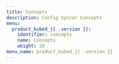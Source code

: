 ```yaml
---
title: Concepts
description: Config Syncer Concepts
menu:
  product_kubed_{{ .version }}:
    identifier: concepts
    name: Concepts
    weight: 20
menu_name: product_kubed_{{ .version }}
---
```

